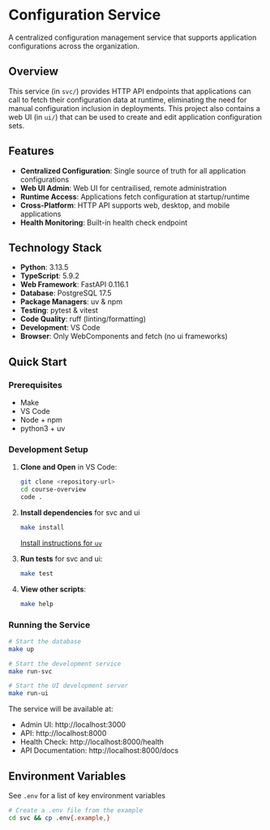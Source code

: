 # Configuration Service

A centralized configuration management service that supports application configurations across the organization.

## Overview

This service (in `svc/`) provides HTTP API endpoints that applications can call to fetch their configuration data at runtime, eliminating the need for manual configuration inclusion in deployments. This project also contains a web UI (in `ui/`) that can be used to create and edit application configuration sets.

## Features

- **Centralized Configuration**: Single source of truth for all application configurations
- **Web UI Admin**: Web UI for centrailised, remote administration
- **Runtime Access**: Applications fetch configuration at startup/runtime
- **Cross-Platform**: HTTP API supports web, desktop, and mobile applications
- **Health Monitoring**: Built-in health check endpoint

## Technology Stack

- **Python**: 3.13.5
- **TypeScript**: 5.9.2
- **Web Framework**: FastAPI 0.116.1
- **Database**: PostgreSQL 17.5
- **Package Managers**: uv & npm
- **Testing**: pytest & vitest
- **Code Quality**: ruff (linting/formatting)
- **Development**: VS Code
- **Browser**: Only WebComponents and fetch (no ui frameworks)

## Quick Start

### Prerequisites

- Make
- VS Code
- Node + npm
- python3 + uv

### Development Setup

1. **Clone and Open** in VS Code:
   ```sh
   git clone <repository-url>
   cd course-overview
   code .
   ```

2. **Install dependencies** for svc and ui
   ```sh
   make install
   ```

   [Install instructions for `uv`](https://docs.astral.sh/uv/getting-started/installation/)

3. **Run tests** for svc and ui:
   ```sh
   make test
   ```

4. **View other scripts**:
   ```sh
   make help
   ```

### Running the Service

```bash
# Start the database
make up

# Start the development service
make run-svc

# Start the UI development server
make run-ui
```

The service will be available at:
- Admin UI: http://localhost:3000
- API: http://localhost:8000
- Health Check: http://localhost:8000/health
- API Documentation: http://localhost:8000/docs

## Environment Variables

See `.env` for a list of key environment variables 

```sh
# Create a .env file from the example
cd svc && cp .env{.example,}
```

